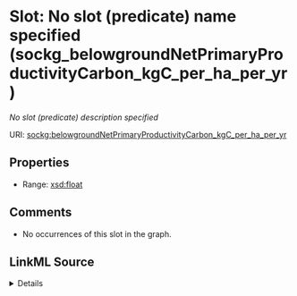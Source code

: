 

# Slot: No slot (predicate) name specified (sockg_belowgroundNetPrimaryProductivityCarbon_kgC_per_ha_per_yr)


_No slot (predicate) description specified_







URI: [sockg:belowgroundNetPrimaryProductivityCarbon_kgC_per_ha_per_yr](https://idir.uta.edu/sockg-ontology/docs/belowgroundNetPrimaryProductivityCarbon_kgC_per_ha_per_yr)



<!-- no inheritance hierarchy -->








## Properties

* Range: [xsd:float](http://www.w3.org/2001/XMLSchema#float)





## Comments

* No occurrences of this slot in the graph.



## LinkML Source

<details>

```yaml
name: sockg_belowgroundNetPrimaryProductivityCarbon_kgC_per_ha_per_yr
description: No slot (predicate) description specified
title: No slot (predicate) name specified
comments:
- No occurrences of this slot in the graph.
from_schema: soc-kg
rank: 1000
domain: sockg_Grazing
slot_uri: sockg:belowgroundNetPrimaryProductivityCarbon_kgC_per_ha_per_yr
alias: sockg_belowgroundNetPrimaryProductivityCarbon_kgC_per_ha_per_yr
range: float

```
</details>
